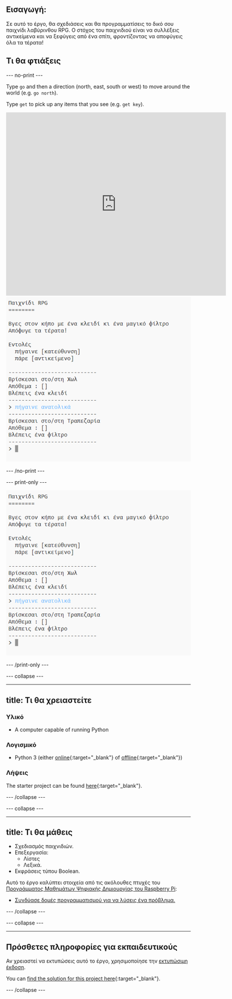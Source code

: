 ## Εισαγωγή:

Σε αυτό το έργο, θα σχεδιάσεις και θα προγραμματίσεις το δικό σου παιχνίδι λαβύρινθου RPG. Ο στόχος του παιχνιδιού είναι να συλλέξεις αντικείμενα και να ξεφύγεις από ένα σπίτι, φροντίζοντας να αποφύγεις όλα τα τέρατα!

## Τι θα φτιάξεις

\--- no-print \---

Type `go` and then a direction (north, east, south or west) to move around the world (e.g. `go north`).

Type `get` to pick up any items that you see (e.g. `get key`).

<div class="trinket">
  <iframe src="https://trinket.io/embed/python/d06adeb527?outputOnly=true&start=result" width="600" height="500" frameborder="0" marginwidth="0" marginheight="0" allowfullscreen>
  </iframe>
  <img src="images/rpg-finished.png">
</div>

\--- /no-print \---

\--- print-only \---

![complete project](images/rpg-finished.png)

\--- /print-only \---

\--- collapse \---

* * *

## title: Τι θα χρειαστείτε

### Υλικό

+ A computer capable of running Python

### Λογισμικό

+ Python 3 (either [online](https://trinket.io/){:target="_blank"} of [offline](https://www.python.org/downloads/){:target="_blank"})

### Λήψεις

The starter project can be found [here](http://rpf.io/p/en/rpg-go){:target="_blank"}.

\--- /collapse \---

\--- collapse \---

* * *

## title: Τι θα μάθεις

+ Σχεδιασμός παιχνιδιών.
+ Επεξεργασία: 
    + Λίστες
    + Λεξικά.
+ Εκφράσεις τύπου Boolean.

Αυτό το έργο καλύπτει στοιχεία από τις ακόλουθες πτυχές του [Προγράμματος Μαθημάτων Ψηφιακής Δημιουργίας του Raspberry Pi](http://rpf.io/curriculum):

+ [Συνδύασε δομές προγραμματισμού για να λύσεις ένα πρόβλημα.](https://www.raspberrypi.org/curriculum/programming/builder)

\--- /collapse \---

\--- collapse \---

* * *

## Πρόσθετες πληροφορίες για εκπαιδευτικούς

Αν χρειαστεί να εκτυπώσεις αυτό το έργο, χρησιμοποίησε την [εκτυπώσιμη έκδοση](https://projects.raspberrypi.org/en/projects/rpg/print).

You can [find the solution for this project here](http://rpf.io/p/en/rpg-get){:target="_blank"}.

\--- /collapse \---